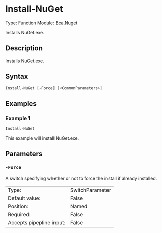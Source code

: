 # Install-NuGet
Type: Function
Module: [Bca.Nuget](../ReadMe.md)

Installs NuGet.exe.
## Description
Installs NuGet.exe.
## Syntax
```powershell
Install-NuGet [-Force] [<CommonParameters>]
```
## Examples
### Example 1
```powershell
Install-NuGet
```
This example will install NuGet.exe.
## Parameters
### `-Force`
A switch specifying whether or not to force the install if already installed.

| | |
|:-|:-|
|Type:|SwitchParameter|
|Default value:|False|
|Position:|Named|
|Required:|False|
|Accepts pipepline input:|False|

